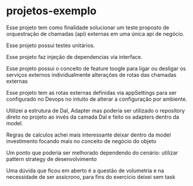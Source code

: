 # projetos-exemplo

Esse projeto tem como finalidade solucionar um teste proposto de orquestração de chamadas (api) externas em uma única api de negócio.

Esse projeto possui testes unitários.

Esse projeto faz injeção de dependencias via interface.

Esse projeto possui o conceito de feature toogle para ligar ou desligar os serviços externos individualmente 
alterações de rotas das chamadas externas

Esse projeto tem as rotas externas definidas via appSettings para ser configurado no Devops no intuito de alterar 
a configuração por ambiente.

Utilizei a estrutura de Dal, Adapter mas poderia ser utilizado o repository direto no projeto ao invés da camada Dal e feito 
os adapters dentro da model.

Regras de calculos achei mais interessante deixar dentro da model investimento focando mais no conceito de negócio do objeto 

Um ponto que poderia ser melhorado dependendo do cenário: utilizar pattern strategy de desenvolvimento
        
Uma dúvida que ficou em aberto é a questão de volumetria e na necessidade de ser assicrono, para fins do exercicio deixei sem task


